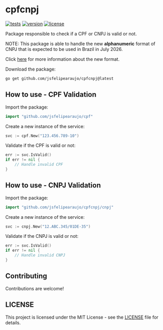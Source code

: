 # cpfcnpj
[![tests](https://github.com/jfelipearaujo/cpfcnpj/actions/workflows/tests.yml/badge.svg)](https://github.com/jfelipearaujo/cpfcnpj/actions/workflows/tests.yml)
[![version](https://img.shields.io/github/v/release/jfelipearaujo/cpfcnpj.svg)](https://github.com/jfelipearaujo/cpfcnpj/releases/latest)
[![license](https://img.shields.io/badge/license-MIT-blue.svg)](https://github.com/jfelipearaujo/cpfcnpj/blob/main/LICENSE)

Package responsible to check if a CPF or CNPJ is valid or not.

NOTE: This package is able to handle the new **alphanumeric** format of CNPJ that is expected to be used in Brazil in July 2026.

Click [here](https://www.gov.br/receitafederal/pt-br/acesso-a-informacao/acoes-e-programas/programas-e-atividades/cnpj-alfanumerico#:~:text=O%20CNPJ%20Alfanum%C3%A9rico%20ser%C3%A1%20atribu%C3%ADdo,com%20o%20seu%20n%C3%BAmero%20v%C3%A1lido!) for more information about the new format.

Download the package:

```bash
go get github.com/jsfelipearaujo/cpfcnpj@latest
```

## How to use - CPF Validation

Import the package:

```go
import "github.com/jsfelipearaujo/cpf"
```

Create a new instance of the service:

```go
svc := cpf.New("123.456.789-10")
```

Validate if the CPF is valid or not:

```go
err := svc.IsValid()
if err != nil {
    // Handle invalid CPF
}
```

## How to use - CNPJ Validation

Import the package:

```go
import "github.com/jsfelipearaujo/cpfcnpj/cnpj"
```

Create a new instance of the service:

```go
svc := cnpj.New("12.ABC.345/01DE-35")
```

Validate if the CNPJ is valid or not:

```go
err := svc.IsValid()
if err != nil {
    // Handle invalid CNPJ
}
```

## Contributing

Contributions are welcome!

## LICENSE

This project is licensed under the MIT License - see the [LICENSE](LICENSE) file for details.
